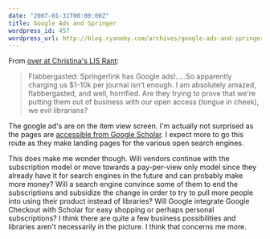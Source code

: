 ```yaml
---
date: "2007-01-31T00:00:00Z"
title: Google Ads and Springer
wordpress_id: 457
wordpress_url: http://blog.ryaneby.com/archives/google-ads-and-springer/
---
```

From <a href="http://christinaslibraryrant.blogspot.com/2007/01/flabbergasted-springerlink-has-google.html">over at Christina's LIS Rant</a>:

<blockquote>Flabbergasted: Springerlink has Google ads!.....So apparently charging us $1-10k per journal isn't enough. I am absolutely amazed, flabbergasted, and well, horrified. Are they trying to prove that we're putting them out of business with our open access (tongue in cheek), we evil librarians?</blockquote>

The google ad's are on the item view screen. I'm actually not surprised as the pages are <a href="http://scholar.google.com/scholar?hl=en&lr=&q=%22Multiobjective+structural+optimization+using+a+microgenetic+algorithm%22&btnG=Search">accessible from Google Scholar</a>. I expect more to go this route as they make landing pages for the various open search engines.

This does make me wonder though. Will vendors continue with the subscription model or move towards a pay-per-view only model since they already have it for search engines in the future and can probably make more money? Will a search engine convince some of them to end the subscriptions and subsidize the change in order to try to pull more people into using their product instead of libraries? Will Google integrate Google Checkout with Scholar for easy shopping or perhaps personal subscriptions? I think there are quite a few business possibilities and libraries aren't necessarily in the picture. I think that concerns me more.
